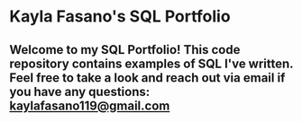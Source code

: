 # Kayla Fasano's SQL Portfolio

## Welcome to my SQL Portfolio! This code repository contains examples of SQL I've written. Feel free to take a look and reach out via email if you have any questions: kaylafasano119@gmail.com
